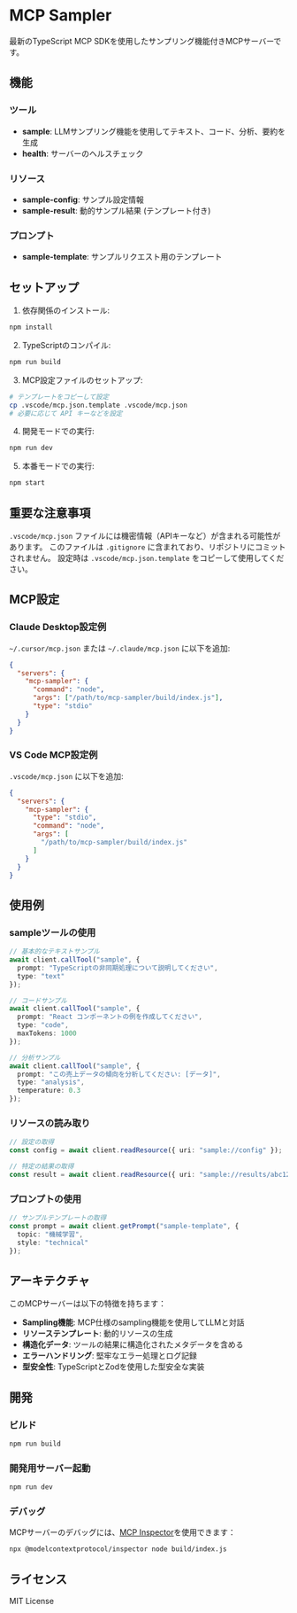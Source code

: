 # MCP Sampler

最新のTypeScript MCP SDKを使用したサンプリング機能付きMCPサーバーです。

## 機能

### ツール
- **sample**: LLMサンプリング機能を使用してテキスト、コード、分析、要約を生成
- **health**: サーバーのヘルスチェック

### リソース
- **sample-config**: サンプル設定情報
- **sample-result**: 動的サンプル結果 (テンプレート付き)

### プロンプト
- **sample-template**: サンプルリクエスト用のテンプレート

## セットアップ

1. 依存関係のインストール:
```bash
npm install
```

2. TypeScriptのコンパイル:
```bash
npm run build
```

3. MCP設定ファイルのセットアップ:
```bash
# テンプレートをコピーして設定
cp .vscode/mcp.json.template .vscode/mcp.json
# 必要に応じて API キーなどを設定
```

4. 開発モードでの実行:
```bash
npm run dev
```

5. 本番モードでの実行:
```bash
npm start
```

## 重要な注意事項

`.vscode/mcp.json` ファイルには機密情報（APIキーなど）が含まれる可能性があります。
このファイルは `.gitignore` に含まれており、リポジトリにコミットされません。
設定時は `.vscode/mcp.json.template` をコピーして使用してください。

## MCP設定

### Claude Desktop設定例

`~/.cursor/mcp.json` または `~/.claude/mcp.json` に以下を追加:

```json
{
  "servers": {
    "mcp-sampler": {
      "command": "node",
      "args": ["/path/to/mcp-sampler/build/index.js"],
      "type": "stdio"
    }
  }
}
```

### VS Code MCP設定例

`.vscode/mcp.json` に以下を追加:

```json
{
  "servers": {
    "mcp-sampler": {
      "type": "stdio",
      "command": "node",
      "args": [
        "/path/to/mcp-sampler/build/index.js"
      ]
    }
  }
}
```

## 使用例

### sampleツールの使用

```typescript
// 基本的なテキストサンプル
await client.callTool("sample", {
  prompt: "TypeScriptの非同期処理について説明してください",
  type: "text"
});

// コードサンプル
await client.callTool("sample", {
  prompt: "React コンポーネントの例を作成してください",
  type: "code",
  maxTokens: 1000
});

// 分析サンプル
await client.callTool("sample", {
  prompt: "この売上データの傾向を分析してください: [データ]",
  type: "analysis",
  temperature: 0.3
});
```

### リソースの読み取り

```typescript
// 設定の取得
const config = await client.readResource({ uri: "sample://config" });

// 特定の結果の取得
const result = await client.readResource({ uri: "sample://results/abc123" });
```

### プロンプトの使用

```typescript
// サンプルテンプレートの取得
const prompt = await client.getPrompt("sample-template", {
  topic: "機械学習",
  style: "technical"
});
```

## アーキテクチャ

このMCPサーバーは以下の特徴を持ちます：

- **Sampling機能**: MCP仕様のsampling機能を使用してLLMと対話
- **リソーステンプレート**: 動的リソースの生成
- **構造化データ**: ツールの結果に構造化されたメタデータを含める
- **エラーハンドリング**: 堅牢なエラー処理とログ記録
- **型安全性**: TypeScriptとZodを使用した型安全な実装

## 開発

### ビルド
```bash
npm run build
```

### 開発用サーバー起動
```bash
npm run dev
```

### デバッグ

MCPサーバーのデバッグには、[MCP Inspector](https://github.com/modelcontextprotocol/inspector)を使用できます：

```bash
npx @modelcontextprotocol/inspector node build/index.js
```

## ライセンス

MIT License
